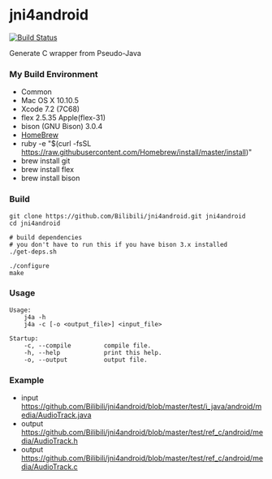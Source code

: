 # jni4android

[![Build Status](https://travis-ci.org/Bilibili/jni4android.svg?branch=master)](https://travis-ci.org/Bilibili/jni4android)

Generate C wrapper from Pseudo-Java

### My Build Environment
- Common
 - Mac OS X 10.10.5
 - Xcode 7.2 (7C68)
 - flex 2.5.35 Apple(flex-31)
 - bison (GNU Bison) 3.0.4
- [HomeBrew](http://brew.sh)
 - ruby -e "$(curl -fsSL https://raw.githubusercontent.com/Homebrew/install/master/install)"
 - brew install git
 - brew install flex
 - brew install bison

### Build

```
git clone https://github.com/Bilibili/jni4android.git jni4android
cd jni4android

# build dependencies
# you don't have to run this if you have bison 3.x installed
./get-deps.sh

./configure
make
```

### Usage

```
Usage:
    j4a -h
    j4a -c [-o <output_file>] <input_file>

Startup:
    -c, --compile         compile file.
    -h, --help            print this help.
    -o, --output          output file.
```

### Example

- input https://github.com/Bilibili/jni4android/blob/master/test/i_java/android/media/AudioTrack.java
- output https://github.com/Bilibili/jni4android/blob/master/test/ref_c/android/media/AudioTrack.h
- output https://github.com/Bilibili/jni4android/blob/master/test/ref_c/android/media/AudioTrack.c
